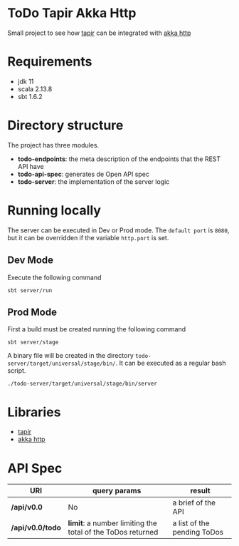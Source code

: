 # ToDo Tapir Akka Http

Small project to see how [tapir](https://tapir.softwaremill.com/en/latest/) can be integrated with 
[akka http](https://doc.akka.io/docs/akka-http/current/)

# Requirements

- jdk 11
- scala 2.13.8
- sbt 1.6.2

# Directory structure

The project has three modules.

- **todo-endpoints**: the meta description of the endpoints that the REST API have
- **todo-api-spec**: generates de Open API spec 
- **todo-server**: the implementation of the server logic

# Running locally

The server can be executed in Dev or Prod mode. The `default port` is `8080`, but it can be overridden if the 
variable `http.port` is set.

## Dev Mode

Execute the following command

```shell
sbt server/run
```

## Prod Mode

First a build must be created running the following command

```shell
sbt server/stage
```

A binary file will be created in the directory `todo-server/target/universal/stage/bin/`. It can be executed as a
regular bash script.

```shell
./todo-server/target/universal/stage/bin/server
```

# Libraries

- [tapir](https://tapir.softwaremill.com/en/latest/)
- [akka http](https://doc.akka.io/docs/akka-http/current/)

# API Spec

|URI|query params|result|
|---|------------|------|
|**/api/v0.0**|No|a brief of the API|
|**/api/v0.0/todo**|**limit**: a number limiting the total of the ToDos returned|a list of the pending ToDos|
